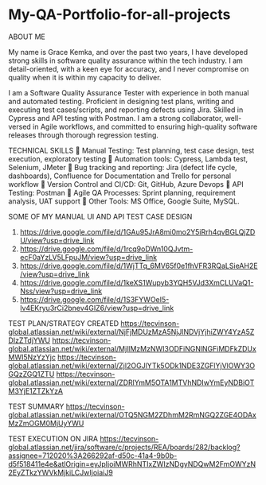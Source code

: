 # My-QA-Portfolio-for-all-projects

ABOUT ME

My name is Grace Kemka, and over the past two years, I have developed strong skills in software quality assurance within the tech industry. I am detail-oriented, with a keen eye for accuracy, and I never compromise on quality when it is within my capacity to deliver.

I am a Software Quality Assurance Tester with experience in both manual and automated testing. Proficient in designing test plans, writing and executing test cases/scripts, and reporting defects using Jira. Skilled in Cypress and API testing with Postman. I am a strong collaborator, well-versed in Agile workflows, and committed to ensuring high-quality software releases through thorough regression testing.

TECHNICAL SKILLS 
 Manual Testing: Test planning, test case design, test execution, exploratory testing 
 Automation tools: Cypress, Lambda test, Selenium, JMeter 
 Bug tracking and reporting: Jira (defect life cycle, dashboards), Confluence for Documentation and 
Trello for personal workflow 
 Version Control and CI/CD: Git, GitHub, Azure Devops 
 API Testing: Postman 
 Agile QA Processes: Sprint planning, requirement analysis, UAT support 
 Other Tools: MS Office, Google Suite, MySQL. 

SOME OF MY MANUAL UI AND API TEST CASE DESIGN
1. https://drive.google.com/file/d/1GAu95JrA8mi0mo2Y5iRrh4qvBGLQjZDU/view?usp=drive_link
2. https://drive.google.com/file/d/1rcq9oDWn10QJvtm-ecF0aYzLV5LFpuJM/view?usp=drive_link
3. https://drive.google.com/file/d/1WjTTq_6MV65f0e1fhVFR3RQaLSieAH2E/view?usp=drive_link
4. https://drive.google.com/file/d/1keXS1Wupyb3YQH5VJd3XmCLUVaQ1-Nss/view?usp=drive_link
5. https://drive.google.com/file/d/1S3FYWOeI5-lv4EKryu3rCi2bnev4GIZ6/view?usp=drive_link

TEST PLAN/STRATEGY CREATED
https://tecvinson-global.atlassian.net/wiki/external/NjFjMDUzMzA5NjJlNDVjYjhiZWY4YzA5ZDIzZTdjYWU
https://tecvinson-global.atlassian.net/wiki/external/MjllMzMzNWI3ODFiNGNlNGFiMDFkZDUxMWI5NzYzYjc
https://tecvinson-global.atlassian.net/wiki/external/ZjI2OGJlYTk5ODk1NDE3ZGFlYjVlOWY3OGQzZGQ1ZTU
https://tecvinson-global.atlassian.net/wiki/external/ZDRlYmM5OTA1MTVhNDIwYmEyNDBiOTM3YjE1ZTZkYzA

TEST SUMMARY
https://tecvinson-global.atlassian.net/wiki/external/OTQ5NGM2ZDhmM2RmNGQ2ZGE4ODAxMzZmOGM0MjUyYWU

TEST EXECUTION ON JIRA
https://tecvinson-global.atlassian.net/jira/software/c/projects/REA/boards/282/backlog?assignee=712020%3A266292af-d50c-41a4-9b0b-d5f518411e4e&atlOrigin=eyJpIjoiMWRhNTIxZWIzNDgyNDQwM2FmOWYzN2EyZTkzYWVkMjkiLCJwIjoiaiJ9

